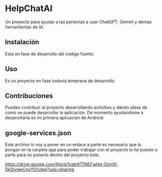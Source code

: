 # HelpChatAI 

Un proyecto para ayudar a las personas a usar ChatGPT, Gemini y demas herramientas de IA.

## Instalación

Esta en fase de desarrollo del codigo fuente.

## Uso

Es un proyecto en fase todavia temprana de desarrollo.

## Contribuciones

Pueden contribuir al proyecto desarrollando activities y dando ideas de como se puede desarrollar la aplicación.
De momento ayudandome a desarrollarla es mi primera aplicación de Android.

## google-services.json

Este archivo lo voy a poner en un enlace a parte es necesario que lo pongan en la carpeta app para poder
trabajar con el proyecto lo he puesto a parte para no ponerlo dentro del proyecto este.

https://drive.google.com/file/d/1vatr9T7NEFwHd-Onh0f-5kQIyweCnxYO/view?usp=sharing
